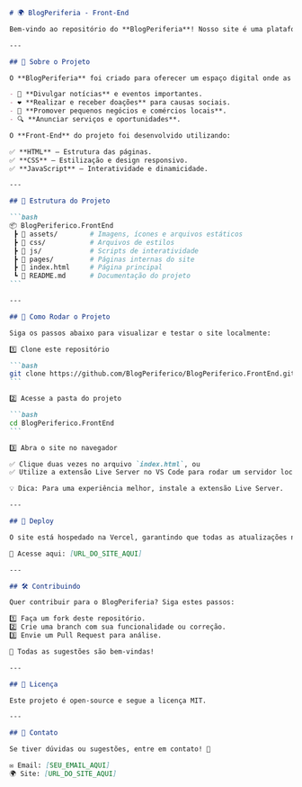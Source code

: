 ````markdown
# 🌍 BlogPeriferia - Front-End  

Bem-vindo ao repositório do **BlogPeriferia**! Nosso site é uma plataforma dedicada a fortalecer e conectar comunidades periféricas por meio de **notícias, doações, anúncios e comércio local**.  

---

## 🚀 Sobre o Projeto  

O **BlogPeriferia** foi criado para oferecer um espaço digital onde as comunidades podem:  

- 📢 **Divulgar notícias** e eventos importantes.  
- ❤️ **Realizar e receber doações** para causas sociais.  
- 🏪 **Promover pequenos negócios e comércios locais**.  
- 🔍 **Anunciar serviços e oportunidades**.  

O **Front-End** do projeto foi desenvolvido utilizando:  

✅ **HTML** – Estrutura das páginas.  
✅ **CSS** – Estilização e design responsivo.  
✅ **JavaScript** – Interatividade e dinamicidade.  

---

## 📂 Estrutura do Projeto  

```bash
📦 BlogPeriferico.FrontEnd
 ┣ 📂 assets/        # Imagens, ícones e arquivos estáticos  
 ┣ 📂 css/           # Arquivos de estilos  
 ┣ 📂 js/            # Scripts de interatividade  
 ┣ 📂 pages/         # Páginas internas do site  
 ┣ 📜 index.html     # Página principal  
 ┗ 📜 README.md      # Documentação do projeto  
```

---

## 🔧 Como Rodar o Projeto

Siga os passos abaixo para visualizar e testar o site localmente:

1️⃣ Clone este repositório

```bash
git clone https://github.com/BlogPeriferico/BlogPeriferico.FrontEnd.git
```

2️⃣ Acesse a pasta do projeto

```bash
cd BlogPeriferico.FrontEnd
```

3️⃣ Abra o site no navegador

✅ Clique duas vezes no arquivo `index.html`, ou  
✅ Utilize a extensão Live Server no VS Code para rodar um servidor local.

💡 Dica: Para uma experiência melhor, instale a extensão Live Server.

---

## 🚀 Deploy

O site está hospedado na Vercel, garantindo que todas as atualizações no repositório sejam aplicadas automaticamente.

🔗 Acesse aqui: [URL_DO_SITE_AQUI]

---

## 🛠 Contribuindo

Quer contribuir para o BlogPeriferia? Siga estes passos:

1️⃣ Faça um fork deste repositório.  
2️⃣ Crie uma branch com sua funcionalidade ou correção.  
3️⃣ Envie um Pull Request para análise.

📢 Todas as sugestões são bem-vindas!

---

## 📜 Licença

Este projeto é open-source e segue a licença MIT.

---

## 📩 Contato

Se tiver dúvidas ou sugestões, entre em contato! 💙

✉️ Email: [SEU_EMAIL_AQUI]  
🌍 Site: [URL_DO_SITE_AQUI]
